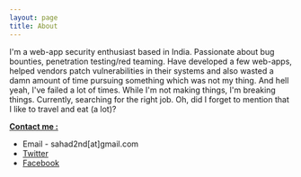 ```yaml
---
layout: page
title: About
---
```



I'm a web-app security enthusiast based in India. Passionate about bug bounties, penetration testing/red teaming. Have developed a few web-apps, helped vendors patch vulnerabilities in their systems and also wasted a damn amount of time pursuing something which was not my thing. And hell yeah, I've failed a lot of times. While I'm not making things, I'm breaking things. Currently, searching for the right job. Oh, did I forget to mention that I like to travel and eat (a lot)? 


<b><u>Contact me :</u></b>

* Email - sahad2nd[at]gmail.com
* [Twitter](https://twitter.com/sahad_nk/)
* [Facebook](https://facebook.com/sahad.nk.nk/)

